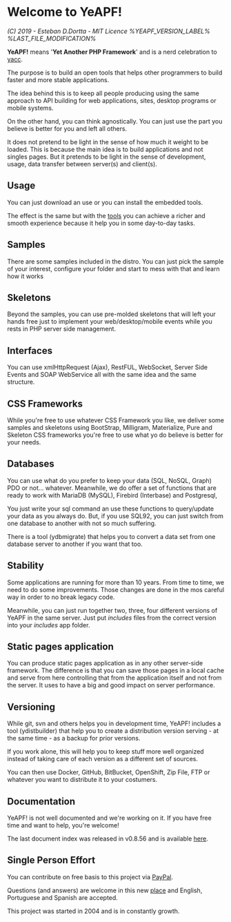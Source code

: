 # **Welcome to YeAPF!**

*(C) 2019 - Esteban D.Dortta - MIT Licence*
*%YEAPF_VERSION_LABEL%*
*%LAST_FILE_MODIFICATION%*

**YeAPF!** means '**Yet Another PHP Framework**' and is a nerd celebration to [yacc](https://whatis.techtarget.com/definition/yacc-yet-another-compiler-compiler).

The purpose is to build an open tools that  helps other programmers to build faster and more stable applications.

The idea behind this is to keep all people producing using the same approach to API building for web applications, sites, desktop programs or mobile systems.

On the other hand, you can think agnostically. You can just use the part you believe is better for you and left all others.

It does not pretend to be light in the sense of how much it weight to be loaded. This is because the main idea is to build applications and not singles pages. But it pretends to be light in the sense of development, usage, data transfer between server(s) and client(s).

## Usage
You can just download an use or you can install the embedded tools.

The effect is the same but with the [tools](http://www.yeapf.com/wp/?p=455) you can achieve a richer and smooth experience because it help you in some day-to-day tasks.

## Samples
There are some samples included in the distro. You can just pick the sample of your interest, configure your folder and start to mess with that and learn how it works

## Skeletons
Beyond the samples, you can use pre-molded skeletons that will left your hands free just to implement your web/desktop/mobile events while you rests in PHP server side management.

## Interfaces
You can use xmlHttpRequest (Ajax), RestFUL, WebSocket, Server Side Events and SOAP WebService all with the same idea and the same structure. 

## CSS Frameworks
While you're free to use whatever CSS Framework you like, we deliver some samples and skeletons using BootStrap, Milligram, Materialize, Pure and Skeleton CSS frameworks you're free to use what yo do believe is better for your needs.

## Databases
You can use what do you prefer to keep your data (SQL, NoSQL, Graph) PDO or not... whatever. Meanwhile, we do offer a set of functions that are ready to work with MariaDB (MySQL), Firebird (Interbase) and Postgresql,

You just write your sql command an use these functions to query/update your data as you always do. But, if you use SQL92, you can just switch from one database to another with not so much suffering.

There is a tool (ydbmigrate) that helps you to convert a data set from one database server to another if you want that too.

## Stability
Some applications are running for more than 10 years. From time to time, we need to do some improvements. Those changes are done in the mos careful way in order to no break legacy code. 

Meanwhile, you can just run together two, three, four different versions of YeAPF in the same server. Just put *includes* files from the correct version into your *includes* app folder.

## Static pages application
You can produce static pages application as in any other server-side framework. The difference is that you can save those pages in a local cache and serve from here controlling that from the application itself and not from the server. It uses to have a big and good impact on server performance.

## Versioning
While git, svn and others helps you in development time, YeAPF! includes a tool (ydistbuilder) that help you to create a distribution version serving - at the same time - as a backup for prior versions. 

If you work alone, this will help you to keep stuff more well organized instead of taking care of each version as a different set of sources.

You can then use Docker, GitHub, BitBucket, OpenShift, Zip File, FTP or whatever you want to distribute it to your costumers.

## Documentation
YeAPF! is not well documented and we're working on it.
If you have free time and want to help, you're welcome!

The last document index was released in v0.8.56 and is available [here](http://yeapf.com/doc/0.8.56/index.html).

## Single Person Effort
You can contribute on free basis to this project via [PayPal](http://www.yeapf.com/paypal-en.html).

Questions (and answers) are welcome in this new [place](http://answers.yeapf.com/) and English, Portuguese and Spanish are accepted.

This project was started in 2004 and is in constantly growth. 